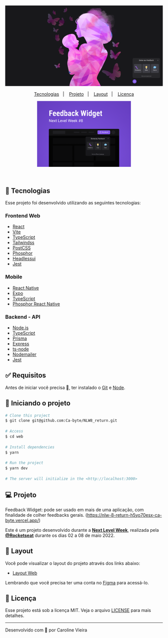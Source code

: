 <p align="center">
  <img alt="Mother with her child in her arms" src="web/src/assets/Widget.png" width="900px">
</p>


<p align="center">
  <a href="#rocket-tecnologias">Tecnologias</a>&nbsp;&nbsp;&nbsp;|&nbsp;&nbsp;&nbsp;
  <a href="#-projeto">Projeto</a>&nbsp;&nbsp;&nbsp;|&nbsp;&nbsp;&nbsp;
  <a href="#-layout">Layout</a>&nbsp;&nbsp;&nbsp;|&nbsp;&nbsp;&nbsp;
  <a href="#memo-licença">Licença</a>
</p>

<p align="center">
  <img alt="" src="web/src/assets/capa.png" width="300px">
</p>
<br>

## 🚀 Tecnologias

Esse projeto foi desenvolvido utilizando as seguintes tecnologias:

### Frontend Web

- [React](https://pt-br.reactjs.org/)
- [Vite](https://vitejs.dev/)
- [TypeScript](https://www.typescriptlang.org/)
- [Tailwindss](https://tailwindcss.com/)
- [PostCSS](https://postcss.org/)
- [Phosphor](https://phosphoricons.com/)
- [Headlessui](https://headlessui.dev/)
- [Jest](https://jestjs.io/)

### Mobile

- [React Native](https://reactnative.dev/)
- [Expo](https://docs.expo.dev/)
- [TypeScript](https://www.typescriptlang.org/)
- [Phosphor React Native](https://www.npmjs.com/package/phosphor-react-native)

### Backend - API

- [Node.js](https://nodejs.org/en/)
- [TypeScript](https://www.typescriptlang.org/)
- [Prisma](https://www.prisma.io/)
- [Express](http://expressjs.com/)
- [ts-node](https://typestrong.org/ts-node/)
- [Nodemailer](https://nodemailer.com/)
- [Jest](https://jestjs.io/)

## :white_check_mark: Requisitos ##

Antes de iniciar você precisa :checkered_flag:, ter instalado o [Git](https://git-scm.com) e [Node](https://nodejs.org/en/).

## :checkered_flag: Iniciando o projeto ##

```bash
# Clone this project
$ git clone git@github.com:Ca-byte/NLW8_return.git

# Access
$ cd web

# Install dependencies
$ yarn

# Run the project
$ yarn dev

# The server will initialize in the <http://localhost:3000>
```

<!--- ## Notas importantes

- É preciso configurar o backend.
- Altere o arquivo **.env.examplo** para **.env.local** para que o vitejs consiga carregá-lo.
Nota: a variável precisa iniciar com **VITE_**  para ser carregada corretamente (ex.: VITE_EXAMPLE_URL_API).-->


## 💻 Projeto

Feedback Widget: pode ser usado em mais de uma aplicação, com finalidade de colher feedbacks gerais.
(https://nlw-8-return-h5yo70esx-ca-byte.vercel.app/) 

Este é um projeto desenvolvido durante a **[Next Level Week](https://nextlevelweek.com/)**, realizada pela **[@Rocketseat](https://github.com/Rocketseat)** durante os dias 02 a 08 de maio 2022.

## 🔖 Layout

Você pode visualizar o layout do projeto através dos links abaixo:

- [Layout Web](https://www.figma.com/file/bnz7y0xn9YNDky1MYXAY4F/Feedback-Widget-(Community)?node-id=100%3A2114)

Lembrando que você precisa ter uma conta no [Figma](http://figma.com/) para acessá-lo.

## 📝 Licença

Esse projeto está sob a licença MIT. Veja o arquivo [LICENSE](LICENSE.md) para mais detalhes.

---

<p>Desenvolvido com 💜 por Caroline Vieira</p>
